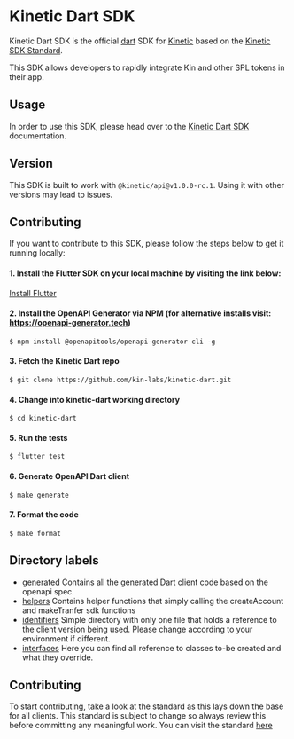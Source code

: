# Kinetic Dart SDK

Kinetic Dart SDK is the official [dart](https://dart.dev/) SDK for [Kinetic](https://github.com/kin-labs/kinetic) based on the [Kinetic SDK Standard](https://github.com/kin-labs/kinetic/discussions/317).

This SDK allows developers to rapidly integrate Kin and other SPL tokens in their app.

## Usage

In order to use this SDK, please head over to the [Kinetic Dart SDK](https://kinetic.kin.org/docs/sdk/dart) documentation.

## Version

This SDK is built to work with `@kinetic/api@v1.0.0-rc.1`. Using it with other versions may lead to issues.

## Contributing

If you want to contribute to this SDK, please follow the steps below to get it running locally:

#### 1. Install the Flutter SDK on your local machine by visiting the link below:
[Install Flutter](https://docs.flutter.dev/get-started/install)

#### 2. Install the OpenAPI Generator via NPM (for alternative installs visit: https://openapi-generator.tech)
`$ npm install @openapitools/openapi-generator-cli -g`

#### 3. Fetch the Kinetic Dart repo
`$ git clone https://github.com/kin-labs/kinetic-dart.git`

#### 4. Change into kinetic-dart working directory
`$ cd kinetic-dart`

#### 5. Run the tests
`$ flutter test`

#### 6. Generate OpenAPI Dart client
`$ make generate`

#### 7. Format the code
`$ make format`

## Directory labels
- [generated](https://github.com/kin-labs/kinetic-dart/tree/main/lib/generated) Contains all the generated Dart client code based on the openapi spec.
- [helpers](https://github.com/kin-labs/kinetic-dart/tree/main/lib/helpers) Contains helper functions that simply calling the createAccount and makeTranfer sdk functions
- [identifiers](https://github.com/kin-labs/kinetic-dart/tree/main/lib/identifiers) Simple directory with only one file that holds a reference to the client version being used. Please change according to your environment if different.
- [interfaces](https://github.com/kin-labs/kinetic-dart/tree/main/lib/interfaces) Here you can find all reference to classes to-be created and what they override.

## Contributing
To start contributing, take a look at the standard as this lays down the base for all clients.
This standard is subject to change so always review this before committing any meaningful work.
You can visit the standard [here](https://github.com/kin-labs/kinetic/discussions/317)